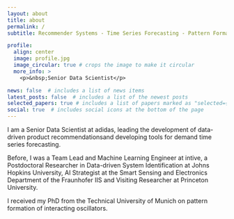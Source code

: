 ```yaml
---
layout: about
title: about
permalink: /
subtitle: Recommender Systems - Time Series Forecasting - Pattern Formation

profile:
  align: center
  image: profile.jpg
  image_circular: true # crops the image to make it circular
  more_info: >
    <p>&nbsp;Senior Data Scientist</p>

news: false  # includes a list of news items
latest_posts: false  # includes a list of the newest posts
selected_papers: true # includes a list of papers marked as "selected={true}"
social: true  # includes social icons at the bottom of the page
---
```


I am a Senior Data Scientist at adidas, leading the development of data-driven product recommendationsand developing tools for demand time series forecasting.

Before, I was a Team Lead and Machine Learning Engineer at intive, a Postdoctoral Researcher in Data-driven System Identification at Johns Hopkins University, AI Strategist at the Smart Sensing and Electronics Department of the Fraunhofer IIS and Visiting Researcher at Princeton University.

I received my PhD from the Technical University of Munich on pattern formation of interacting oscillators.
